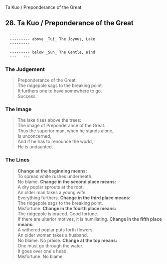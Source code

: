 Ta Kuo / Preponderance of the Great
## 28. Ta Kuo / Preponderance of the Great
      ---   ---
      --------- above _Tui_ The Joyous, Lake  
      ---------
      ---------
      --------- below _Sun_ The Gentle, Wind  
      ---   ---
### The Judgement
> Preponderance of the Great.  
 The ridgepole sags to the breaking point.  
 It furthers one to have somewhere to go.  
 Success.
### The Image
> The lake rises above the trees:  
 The image of Preponderance of the Great.  
 Thus the superior man, when he stands alone,  
 Is unconcerned,  
 And if he has to renounce the world,  
 He is undaunted.
### The Lines

 > **Change at the beginning means:**  
 To spread white rushes underneath.  
 No blame.
 > **Change in the second place means:**  
 A dry poplar sprouts at the root.  
 An older man takes a young wife.  
 Everything furthers.
 > **Change in the third place means:**  
 The ridgepole sags to the breaking point.  
 Misfortune.
 > **Change in the fourth place means:**  
 The ridgepole is braced. Good fortune.  
 If there are ulterior motives, it is humiliating.
 > **Change in the fifth place means:**  
 A withered poplar puts forth flowers.  
 An older woman takes a husband.  
 No blame. No praise.
 > **Change at the top means:**  
 One must go through the water.  
 It goes over one's head.  
 Misfortune. No blame.



